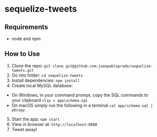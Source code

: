 # sequelize-tweets

## Requirements

- node and npm

## How to Use

1. Clone the repo: `git clone git@github.com:juanpabloprado/sequelize-tweets.git`
2. Go into folder: `cd sequelize-tweets`
3. Install dependencies: `npm install`
4. Create local MySQL database: 
- On Windows, in your command prompt, copy the SQL commands to your clipboard `clip < app\schema.sql` 
- On macOS simply run the following in a terminal `cat app/schema.sql | pbcopy`
5. Start the app: `npm start`
6. View in browser at: `http://localhost:8080`
7. Tweet away!
